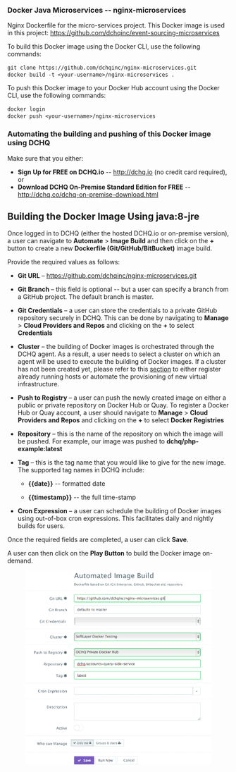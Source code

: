 <figure>
<img src="http://ww1.prweb.com/prfiles/2015/07/21/12907174/gI_146921_dchq-logo.png" alt="" />
</figure>

### Docker Java Microservices -- nginx-microservices

Nginx Dockerfile for the micro-services project. This Docker image is used in this project: https://github.com/dchqinc/event-sourcing-microservices

To build this Docker image using the Docker CLI, use the following commands:
~~~~~~~~~~~~~~~~~~~~~~~~~~~~~~~~~~~~~~~~~~~~~~~~~~~~~~~~~~~~~~~~~~~~~~~~~~~~~~~~
git clone https://github.com/dchqinc/nginx-microservices.git
docker build -t <your-username>/nginx-microservices .
~~~~~~~~~~~~~~~~~~~~~~~~~~~~~~~~~~~~~~~~~~~~~~~~~~~~~~~~~~~~~~~~~~~~~~~~~~~~~~~~

To push this Docker image to your Docker Hub account using the Docker CLI, use the following commands:
~~~~~~~~~~~~~~~~~~~~~~~~~~~~~~~~~~~~~~~~~~~~~~~~~~~~~~~~~~~~~~~~~~~~~~~~~~~~~~~~
docker login
docker push <your-username>/nginx-microservices
~~~~~~~~~~~~~~~~~~~~~~~~~~~~~~~~~~~~~~~~~~~~~~~~~~~~~~~~~~~~~~~~~~~~~~~~~~~~~~~~

### Automating the building and pushing of this Docker image using DCHQ

Make sure that you either:
-   **Sign Up for FREE on DCHQ.io** -- <http://dchq.io> (no credit card required), or
-   **Download DCHQ On-Premise Standard Edition for FREE** -- <http://dchq.co/dchq-on-premise-download.html>

Building the Docker Image Using java:8-jre
-------------------------------------------------------------

Once logged in to DCHQ (either the hosted DCHQ.io or on-premise version), a user can navigate to **Automate** > **Image Build** and then click on the **+** button to create a new **Dockerfile (Git/GitHub/BitBucket)** image build.

Provide the required values as follows:

-   **Git URL** – https://github.com/dchqinc/nginx-microservices.git

-   **Git Branch** – this field is optional -- but a user can specify a branch from a GitHub project. The default branch is master.

-   **Git Credentials** – a user can store the credentials to a private GitHub repository securely in DCHQ. This can be done by navigating to **Manage** > **Cloud Providers and Repos** and clicking on the **+** to select **Credentials**

-   **Cluster** – the building of Docker images is orchestrated through the DCHQ agent. As a result, a user needs to select a cluster on which an agent will be used to execute the building of Docker images. If a cluster has not been created yet, please refer to this <a href=#provisioning--auto-scaling-the-underlying-infrastructure-on-any-cloud>section</a> to either register already running hosts or automate the provisioning of new virtual infrastructure.

-   **Push to Registry** – a user can push the newly created image on either a public or private repository on Docker Hub or Quay. To register a Docker Hub or Quay account, a user should navigate to **Manage** > **Cloud Providers and Repos** and clicking on the **+** to select **Docker Registries**

-   **Repository** – this is the name of the repository on which the image will be pushed. For example, our image was pushed to **dchq/php-example:latest**

-   **Tag** – this is the tag name that you would like to give for the new image. The supported tag names in DCHQ include:
	
	- **{{date}}** -- formatted date
	
	- **{{timestamp}}** -- the full time-stamp

-   **Cron Expression** – a user can schedule the building of Docker images using out-of-box cron expressions. This facilitates daily and nightly builds for users.

Once the required fields are completed, a user can click **Save**.

A user can then click on the **Play Button** to build the Docker image on-demand.

<figure>
<img src="nginx-microservices.png"/>
</figure>
